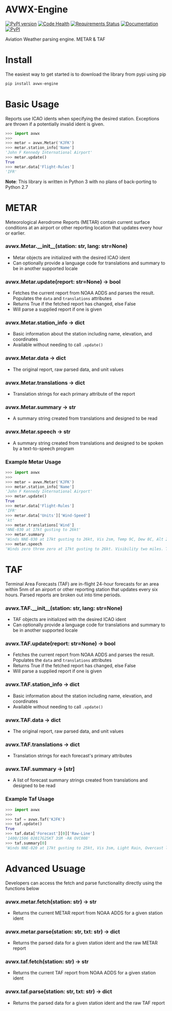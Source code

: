# AVWX-Engine

[![PyPI version](https://badge.fury.io/py/avwx-engine.svg)](https://badge.fury.io/py/avwx-engine)
[![Code Health](https://landscape.io/github/flyinactor91/AVWX-Engine/master/landscape.svg?style=flat)](https://landscape.io/github/flyinactor91/AVWX-Engine/master)
[![Requirements Status](https://requires.io/github/flyinactor91/AVWX-Engine/requirements.svg?branch=master)](https://requires.io/github/flyinactor91/AVWX-Engine/requirements/?branch=master)
[![Documentation](https://img.shields.io/badge/docs-pythonhosted-blue.svg)](http://pythonhosted.org/avwx-engine/)
[![PyPI](https://img.shields.io/pypi/l/avwx-engine.svg)]()

Aviation Weather parsing engine. METAR &amp; TAF

# Install

The easiest way to get started is to download the library from pypi using pip

```bash
pip install avwx-engine
```

# Basic Usage

Reports use ICAO idents when specifying the desired station. Exceptions are thrown if a potentially invalid ident is given.

```python
>>> import avwx
>>> 
>>> metar = avwx.Metar('KJFK')
>>> metar.station_info['Name']
'John F Kennedy International Airport'
>>> metar.update()
True
>>> metar.data['Flight-Rules']
'IFR'
```

**Note**: This library is written in Python 3 with no plans of back-porting to Python 2.7

# METAR

Meteorological Aerodrome Reports (METAR) contain current surface conditions at an airport or other reporting location that updates every hour or earlier.

### avwx.Metar.\_\_init\_\_(station: str, lang: str=None)

- Metar objects are initialized with the desired ICAO ident
- Can optionally provide a language code for translations and summary to be in another supported locale

### avwx.Metar.update(report: str=None) -> bool

- Fetches the current report from NOAA ADDS and parses the result. Populates the `data` and `translations` attributes
- Returns True if the fetched report has changed, else False
- Will parse a supplied report if one is given

### avwx.Metar.station_info -> dict

- Basic information about the station including name, elevation, and coordinates
- Available without needing to call `.update()`

### avwx.Metar.data -> dict

- The original report, raw parsed data, and unit values

### avwx.Metar.translations -> dict

- Translation strings for each primary attribute of the report

### avwx.Metar.summary -> str

- A summary string created from translations and designed to be read

### avwx.Metar.speech -> str

- A summary string created from translations and designed to be spoken by a text-to-speech program

### Example Metar Usage

```python
>>> import avwx
>>> 
>>> metar = avwx.Metar('KJFK')
>>> metar.station_info['Name']
'John F Kennedy International Airport'
>>> metar.update()
True
>>> metar.data['Flight-Rules']
'IFR'
>>> metar.data['Units']['Wind-Speed']
'kt'
>>> metar.translations['Wind']
'NNE-030 at 17kt gusting to 26kt'
>>> metar.summary
'Winds NNE-030 at 17kt gusting to 26kt, Vis 2sm, Temp 9C, Dew 8C, Alt 29.79inHg, Rain, Mist, Scattered clouds at 1000ft'
>>> metar.speech
'Winds zero three zero at 17kt gusting to 26kt. Visibility two miles. Temperature nine degrees Celsius. Dew point eight degrees Celsius. Altimeter two nine point seven nine. Rain. Mist. Scattered clouds at 700ft. Broken layer at 1000ft. Overcast layer at 2500ft'
```

# TAF

Terminal Area Forecasts (TAF) are in-flight 24-hour forecasts for an area within 5nm of an airport or other reporting station that updates every six hours. Parsed reports are broken out into time periods.

### avwx.TAF.\_\_init\_\_(station: str, lang: str=None)

- TAF objects are initialized with the desired ICAO ident
- Can optionally provide a language code for translations and summary to be in another supported locale

### avwx.TAF.update(report: str=None) -> bool

- Fetches the current report from NOAA ADDS and parses the result. Populates the `data` and `translations` attributes
- Returns True if the fetched report has changed, else False
- Will parse a supplied report if one is given

### avwx.TAF.station_info -> dict

- Basic information about the station including name, elevation, and coordinates
- Available without needing to call `.update()`

### avwx.TAF.data -> dict

- The original report, raw parsed data, and unit values

### avwx.TAF.translations -> dict

- Translation strings for each forecast's primary attributes

### avwx.TAF.summary -> [str]

- A list of forecast summary strings created from translations and designed to be read

### Example Taf Usage

```python
>>> import avwx
>>> 
>>> taf = avwx.Taf('KJFK')
>>> taf.update()
True
>>> taf.data['Forecast'][0]['Raw-Line']
'1400/1506 02017G25KT 3SM -RA OVC008'
>>> taf.summary[0]
'Winds NNE-020 at 17kt gusting to 25kt, Vis 3sm, Light Rain, Overcast layer at 800ft'
```

# Advanced Usuage

Developers can access the fetch and parse functionality directly using the functions below

### avwx.metar.fetch(station: str) -> str

- Returns the current METAR report from NOAA ADDS for a given station ident

### avwx.metar.parse(station: str, txt: str) -> dict

- Returns the parsed data for a given station ident and the raw  METAR report

### avwx.taf.fetch(station: str) -> str

- Returns the current TAF report from NOAA ADDS for a given station ident

### avwx.taf.parse(station: str, txt: str) -> dict

- Returns the parsed data for a given station ident and the raw  TAF report
